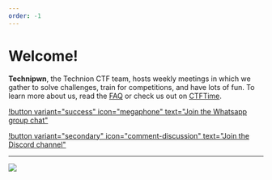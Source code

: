```yaml
---
order: -1
---
```


# Welcome!

**Technipwn**, the Technion CTF team, hosts weekly meetings in which we gather to solve challenges, train for competitions, and have lots of fun. To learn more about us, read the [FAQ](faq.md) or check us out on [CTFTime](https://ctftime.org/team/280901).

[!button variant="success" icon="megaphone" text="Join the Whatsapp group chat"](https://chat.whatsapp.com/BC5nhbQhlhv4NoOBVStjET)

[!button variant="secondary" icon="comment-discussion" text="Join the Discord channel"](https://discord.com/invite/DB8GVDv5fU)

---

![]("\files\Technion_TaubCS_Logo_Neg.png")
